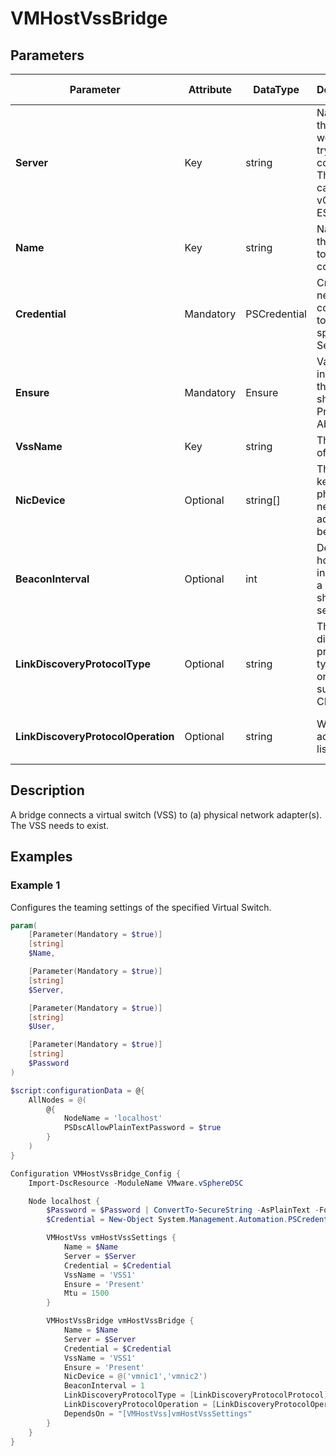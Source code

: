 # VMHostVssBridge

## Parameters

| Parameter | Attribute | DataType | Description | Allowed Values |
| --- | --- | --- | --- | --- |
| **Server** | Key | string | Name of the Server we are trying to connect to. The Server can be a vCenter or ESXi. ||
| **Name** | Key | string | Name of the VMHost to configure. ||
| **Credential** | Mandatory | PSCredential | Credentials needed for connection to the specified Server. ||
| **Ensure** | Mandatory | Ensure | Value indicating if the VSS should be Present or Absent. | Present, Absent |
| **VssName** | Key | string | The name of the VSS. ||
| **NicDevice** | Optional | string[] | The list of keys of the physical network adapters to be bridged. ||
| **BeaconInterval** | Optional | int | Determines how often, in seconds, a beacon should be sent. ||
| **LinkDiscoveryProtocolType** | Optional | string | The discovery protocol type. VSS only supports CDP. | CDP |
| **LinkDiscoveryProtocolOperation** | Optional | string | Whether to advertise or listen. | Advertise, Both, Listen, None |

## Description

A bridge connects a virtual switch (VSS) to (a) physical network adapter(s). The VSS needs to exist.

## Examples

### Example 1

Configures the teaming settings of the specified Virtual Switch.

````powershell
param(
    [Parameter(Mandatory = $true)]
    [string]
    $Name,

    [Parameter(Mandatory = $true)]
    [string]
    $Server,

    [Parameter(Mandatory = $true)]
    [string]
    $User,

    [Parameter(Mandatory = $true)]
    [string]
    $Password
)

$script:configurationData = @{
    AllNodes = @(
        @{
            NodeName = 'localhost'
            PSDscAllowPlainTextPassword = $true
        }
    )
}

Configuration VMHostVssBridge_Config {
    Import-DscResource -ModuleName VMware.vSphereDSC

    Node localhost {
        $Password = $Password | ConvertTo-SecureString -AsPlainText -Force
        $Credential = New-Object System.Management.Automation.PSCredential($User, $Password)

        VMHostVss vmHostVssSettings {
            Name = $Name
            Server = $Server
            Credential = $Credential
            VssName = 'VSS1'
            Ensure = 'Present'
            Mtu = 1500
        }

        VMHostVssBridge vmHostVssBridge {
            Name = $Name
            Server = $Server
            Credential = $Credential
            VssName = 'VSS1'
            Ensure = 'Present'
            NicDevice = @('vmnic1','vmnic2')
            BeaconInterval = 1
            LinkDiscoveryProtocolType = [LinkDiscoveryProtocolProtocol]::CDP
            LinkDiscoveryProtocolOperation = [LinkDiscoveryProtocolOperation]::Listen
            DependsOn = "[VMHostVss]vmHostVssSettings"
        }
    }
}
````
